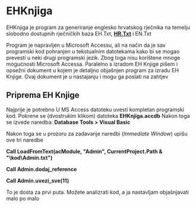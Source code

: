 # EHKnjiga
EHKnjiga je program za generiranje englesko hrvatskog rječnika na temelju slobodno dostupnih rječničkih baza EH.Txt, [__HR.Txt__](https://github.com/gigaly/rjecnik-hrvatskih-jezika) i EN.Txt

Program je napravljen u Microsoft Accessu, ali na način da je sav programski kod pohranjen u tekstualnim datotekama kako bi se mogao prevesti u neki drugi programski jezik. Zbog toga nisu korištene mnoge mogućnosti Microsoft Accessa. Paralelno s izradom EH Knjige pišem i opsežni dokument u kojem je detaljno objašnjen program za izradu EH Knjige. Ovaj dokument je u nastajanju i mogu ga poslati na zahtjev

## Priprema EH Knjige
Najprije je potrebno U MS Access datoteku uvesti kompletan programski kod. Pokrene se (dvostrukim klikom) datoteka __EHKnjiga.accdb__ 
Nakon toga se izvede naredba: __Database Tools > Visual Basic__

Nakon toga se u prozoru za zadavanje naredbi (_Immediate Window_) upišu ove tri naredbe 

__Call LoadFromText(acModule, "Admin", CurrentProject.Path & "\kod\Admin.txt")__

__Call Admin.dodaj_reference__

__Call Admin.uvezi_sve(11)__

To je dosta za prvi puta. Možete analizrati kod, a ja nastavljam objašnjavati malo po malo



